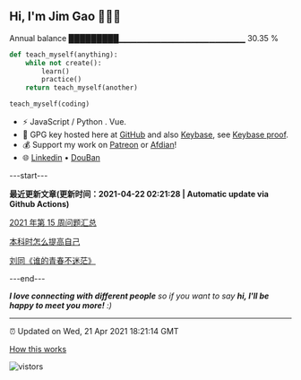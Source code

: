 
<h2>Hi, I'm Jim Gao 👋👨‍💻</h2>

Annual balance    █████████▁▁▁▁▁▁▁▁▁▁▁▁▁▁▁▁▁▁▁▁▁   30.35 %

```python
def teach_myself(anything):
    while not create():
        learn()
        practice()
    return teach_myself(another)

teach_myself(coding)
```

- ⚡ JavaScript / Python . Vue.
- 🔑 GPG key hosted here at [GitHub](https://github.com/tianheg.gpg) and also [Keybase](https://keybase.io/yidajiabei/pgp_keys.asc), see [Keybase proof](https://gist.github.com/tianheg/1ce40c3e06eddab6bc72b87cc26ec067).
- 💰 Support my work on [Patreon](https://www.patreon.com/tianheg) or [Afdian](https://afdian.net/@yidajiabei)!
- 🌐 [Linkedin](https://www.linkedin.com/in/tianheg/) &bull; [DouBan](https://www.douban.com/people/yidajiabei/)

---start---

**最近更新文章(更新时间：2021-04-22 02:21:28 | Automatic update via Github Actions)**

[2021 年第 15 周问题汇总](https://blog.yidajiabei.xyz/posts/question-2021-15/)

[本科时怎么提高自己](https://blog.yidajiabei.xyz/posts/how-to-update-yourself/)

[刘同《谁的青春不迷茫》](https://blog.yidajiabei.xyz/posts/whose-youth-is-not-lost/)

---end---

<em><b>I love connecting with different people</b> so if you want to say <b>hi, I'll be happy to meet you more!</b> :)</em>

---

⏰ Updated on Wed, 21 Apr 2021 18:21:14 GMT

[How this works](https://github.com/tianheg/tianheg/issues/1)

<img src="https://visitor-badge.glitch.me/badge?page_id=tianheg" alt="vistors" />
